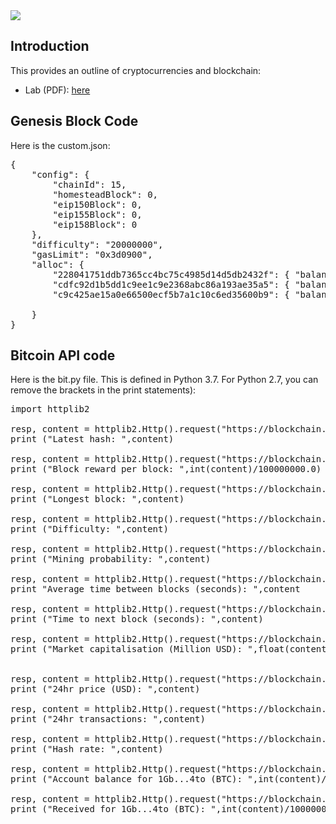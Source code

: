 <img src="https://github.com/billbuchanan/csn09112/blob/master/zadditional/top_csn09112.png"/>

## Introduction
This provides an outline of cryptocurrencies and blockchain:

* Lab (PDF): [here](https://asecuritysite.com/public/blockchain_lab.pdf)

## Genesis Block Code
Here is the custom.json:
<pre>
{
    "config": {
        "chainId": 15,
        "homesteadBlock": 0,
        "eip150Block": 0,
        "eip155Block": 0,
        "eip158Block": 0
    },
    "difficulty": "20000000",
    "gasLimit": "0x3d0900",
    "alloc": {
        "228041751ddb7365cc4bc75c4985d14d5db2432f": { "balance": "30000000" },
        "cdfc92d1b5dd1c9ee1c9e2368abc86a193ae35a5": { "balance": "40000000" },
        "c9c425ae15a0e66500ecf5b7a1c10c6ed35600b9": { "balance": "0x400000000000000" }

    }
}
</pre>

## Bitcoin API code
Here is the bit.py file. This is defined in Python 3.7. For Python 2.7, you can remove the brackets in the print statements):
<pre>
import httplib2

resp, content = httplib2.Http().request("https://blockchain.info/q/latesthash")
print ("Latest hash: ",content)

resp, content = httplib2.Http().request("https://blockchain.info/q/bcperblock")
print ("Block reward per block: ",int(content)/100000000.0)

resp, content = httplib2.Http().request("https://blockchain.info/q/getblockcount")
print ("Longest block: ",content)

resp, content = httplib2.Http().request("https://blockchain.info/q/getdifficulty")
print ("Difficulty: ",content)

resp, content = httplib2.Http().request("https://blockchain.info/q/probability")
print ("Mining probability: ",content)

resp, content = httplib2.Http().request("https://blockchain.info/q/interval")
print "Average time between blocks (seconds): ",content

resp, content = httplib2.Http().request("https://blockchain.info/q/eta")
print ("Time to next block (seconds): ",content)

resp, content = httplib2.Http().request("https://blockchain.info/q/marketcap")
print ("Market capitalisation (Million USD): ",float(content)/1000000)


resp, content = httplib2.Http().request("https://blockchain.info/q/24hrprice")
print ("24hr price (USD): ",content)

resp, content = httplib2.Http().request("https://blockchain.info/q/24hrtransactioncount")
print ("24hr transactions: ",content)

resp, content = httplib2.Http().request("https://blockchain.info/q/hashrate")
print ("Hash rate: ",content)

resp, content = httplib2.Http().request("https://blockchain.info/q/addressbalance/1GbVUSW5WJmRCpaCJ4hanUny77oDaWW4to?confirmations=1")
print ("Account balance for 1Gb...4to (BTC): ",int(content)/100000000)

resp, content = httplib2.Http().request("https://blockchain.info/q/getreceivedbyaddress/1GbVUSW5WJmRCpaCJ4hanUny77oDaWW4to?confirmations=1")
print ("Received for 1Gb...4to (BTC): ",int(content)/100000000)
</pre>
